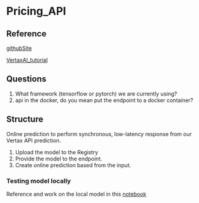 # Pricing_API

## Reference

[githubSite](https://github.com/afairi-yifan/car_warranty_pricing.git)

[VertaxAI_tutorial](https://github.com/afairi-yifan/car_warranty_pricing.git)

## Questions

1. What framework (tensorflow or pytorch) we are currently using?
2. api in the docker, do you mean put the endpoint to a docker container? 

## Structure

Online prediction to perform synchronous, low-latency response from our Vertax API prediction. 

1. Upload the model to the Registry
2. Provide the model to the endpoint.
3. Create online prediction based from the input.

### Testing model locally

Reference and work on the local model in this [notebook](https://github.com/GoogleCloudPlatform/vertex-ai-samples/blob/main/notebooks/community/vertex_endpoints/find_ideal_machine_type/find_ideal_machine_type.ipynb)


